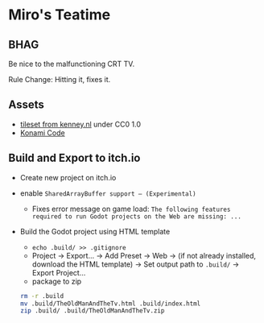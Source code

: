 # Miro's Teatime

## BHAG

Be nice to the malfunctioning CRT TV.

Rule Change: Hitting it, fixes it.

## Assets

- [tileset from kenney.nl](https://kenney.nl/assets/1-bit-pack) under CC0 1.0
- [Konami Code](https://de.wikipedia.org/wiki/Konami_Code)

## Build and Export to itch.io

- Create new project on itch.io
- enable `SharedArrayBuffer support — (Experimental)`
  - Fixes error message on game load: `The following features required to run Godot projects on the Web are missing: ...`
- Build the Godot project using HTML template

  - `echo .build/ >> .gitignore`
  - Project -> Export... -> Add Preset -> Web -> (if not already installed, download the HTML template) -> Set output path to `.build/` -> Export Project...
  - package to zip

  ```sh
  rm -r .build
  mv .build/TheOldManAndTheTv.html .build/index.html
  zip .build/ .build/TheOldManAndTheTv.zip
  ```
